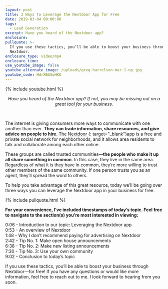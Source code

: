 ```yaml
---
layout: post
title: 3 Ways to Leverage the Nextdoor App for Free
date: 2019-03-04 00:00:00
tags:
  - Lead Generation
excerpt: Have you heard of the Nextdoor app?
enclosure:
pullquote: >-
  If you use these tactics, you’ll be able to boost your business through
  Nextdoor.
enclosure_type: video/mp4
enclosure_time:
use_youtube_image: false
youtube_alternate_image: /uploads/greg-harrelson-mar-1-np.jpg
youtube_code: HdrXBASoHKU
---
```


{% include youtube.html %}

<center><em>Have you heard of the Nextdoor app? If not, you may be missing out on a great tool for your business.</em></center>

&nbsp;

The internet is giving consumers more ways to communicate with one another than ever. **They can trade information, share resources, and give advice on people to hire**. The [Nextdoor ](https://nextdoor.com/){: target="_blank"}app is a free and private social network for neighborhoods, and it allows area residents to talk and collaborate among each other online.

These groups are called trusted communities—**the people who make it up all share something in common**. In this case, they live in the same area. Regardless of what it is they have in common, they’re more willing to trust other members of the same community. If one person trusts you as an agent, they’ll spread the word to others.

To help you take advantage of this great resource, today we’ll be going over three ways you can leverage the Nextdoor app in your business for free.

{% include pullquote.html %}

**For your convenience, I’ve included timestamps of today’s topic. Feel free to navigate to the section(s) you’re most interested in viewing:**

0:06 - Introduction to our topic: Leveraging the Nextdoor app<br>0:53 - An overview of Nextdoor<br>1:48 - Why I don’t recommend paying for advertising on Nextdoor<br>2:42 - Tip No. 1: Make open house announcements<br>6:38 - Tip No. 2: Make new listing announcements<br>7:30 - Tip No. 3: Use your own community<br>9:02 - Conclusion to today’s topic

If you use these tactics, you’ll be able to boost your business through Nextdoor—for free! If you have any questions or would like more information, feel free to reach out to me. I look forward to hearing from you soon.
